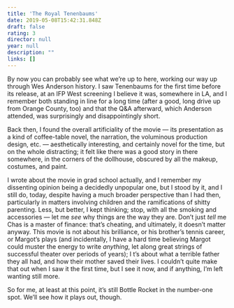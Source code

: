 ```yaml
---
title: 'The Royal Tenenbaums'
date: 2019-05-08T15:42:31.848Z
draft: false
rating: 3
director: null
year: null
description: ""
links: []
---
```


By now you can probably see what we’re up to here, working our way up through Wes Anderson history. I saw Tenenbaums for the first time before its release, at an IFP West screening I believe it was, somewhere in LA, and I remember both standing in line for a long time (after a good, long drive up from Orange County, too) and that the Q&A afterward, which Anderson attended, was surprisingly and disappointingly short.

Back then, I found the overall artificiality of the movie — its presentation as a kind of coffee-table novel, the narration, the voluminous production design, etc. — aesthetically interesting, and certainly novel for the time, but on the whole distracting; it felt like there was a good story in there somewhere, in the corners of the dollhouse, obscured by all the makeup, costumes, and paint.

I wrote about the movie in grad school actually, and I remember my dissenting opinion being a decidedly unpopular one, but I stood by it, and I still do, today, despite having a much broader perspective than I had then, particularly in matters involving children and the ramifications of shitty parenting. Less, but better, I kept thinking; stop, with all the smoking and accessories — let me _see_ why things are the way they are. Don’t just _tell_ me Chas is a master of finance: that’s cheating, and ultimately, it doesn’t matter anyway. This movie is not about his brilliance, or his brother’s tennis career, or Margot’s plays (and incidentally, I have a hard time believing Margot could muster the energy to write _anything_, let along great strings of successful theater over periods of years); I t’s about what a terrible father they all had, and how their mother saved their lives. I couldn’t quite make that out when I saw it the first time, but I see it now, and if anything, I’m left wanting still more.

So for me, at least at this point, it’s still Bottle Rocket in the number-one spot. We’ll see how it plays out, though.